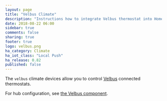 ```yaml
---
layout: page
title: "Velbus Climate"
description: "Instructions how to integrate Velbus thermostat into Home Assistant."
date: 2018-08-22 06:00
sidebar: true
comments: false
sharing: true
footer: true
logo: velbus.png
ha_category: Climate
ha_iot_class: "Local Push"
ha_release: 0.82
published: false
---
```


The `velbus` climate devices allow you to control [Velbus](http://www.velbus.eu) connected thermostats.

For hub configuration, see [the Velbus component](/components/velbus/).
